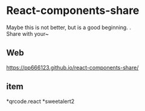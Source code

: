 # React-components-share

Maybe this is not better, but is a good beginning. .\
Share with your~

## Web

https://pp666123.github.io/react-components-share/

## item

*qrcode.react
*sweetalert2
